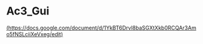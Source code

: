 # Ac3_Gui
[(https://docs.google.com/document/d/1YkBT6Drvl8baSGXtXkb0RCQAr3Amo5fNSLciiXeVxeg/edit)](https://docs.google.com/document/d/1YkBT6Drvl8baSGXtXkb0RCQAr3Amo5fNSLciiXeVxeg/edit?usp=sharing)
